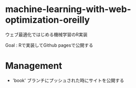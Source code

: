 # machine-learning-with-web-optimization-oreilly
ウェブ最適化ではじめる機械学習のR実装

Goal : Rで実装してGithub pagesで公開する

# Management

- 'book' ブランチにプッシュされた時にサイトを公開する
